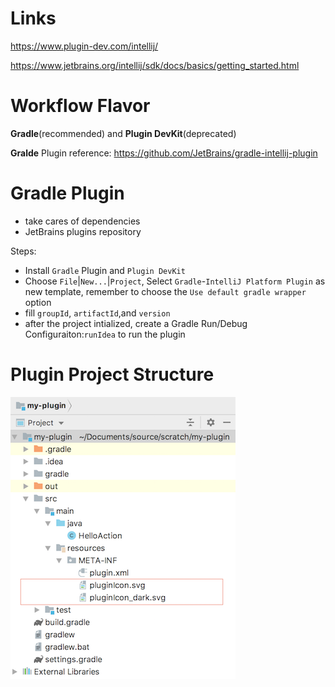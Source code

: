 # Links
https://www.plugin-dev.com/intellij/

https://www.jetbrains.org/intellij/sdk/docs/basics/getting_started.html

# Workflow Flavor
**Gradle**(recommended) and **Plugin DevKit**(deprecated)

**Gralde** Plugin reference: https://github.com/JetBrains/gradle-intellij-plugin

# Gradle Plugin
- take cares of dependencies
- JetBrains plugins repository

Steps:

- Install `Gradle` Plugin and `Plugin DevKit`
- Choose `File`|`New...`|`Project`, Select `Gradle`-`IntelliJ Platform Plugin` as new template, remember to choose the `Use default gradle wrapper` option
- fill `groupId`, `artifactId`,and `version` 
- after the project intialized, create a Gradle Run/Debug Configuraiton:`runIdea` to run the plugin

# Plugin Project Structure
![Plugin Structure](pic/resource_directory_structure.png)